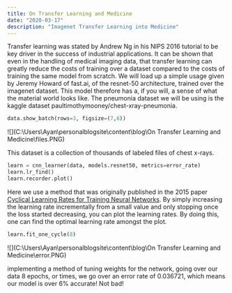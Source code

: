 ```yaml
---
title: On Transfer Learning and Medicine
date: "2020-03-17"
description: "Imagenet Transfer Learning into Medicine"
---
```


Transfer learning was stated by Andrew Ng in his NIPS 2016 tutorial to be key driver in the success of industrial applications. It can be shown that even in the handling of medical imaging data, that transfer learning can greatly reduce the costs of training over a dataset compared to the costs of training the same model from scratch. We will load up a simple usage given by Jeremy Howard of fast.ai, of the resnet-50 architecture, trained over the imagenet dataset. This model therefore has a, if you will, a sense of what the material world looks like. The pneumonia dataset we will be using is the kaggle dataset paultimothymooney/chest-xray-pneumonia. 

```python
data.show_batch(rows=3, figsize=(7,6))
```

![](C:\Users\Ayan\personalblogsite\content\blog\On Transfer Learning and Medicine\files.PNG)

This dataset is a collection of thousands of labeled files of  chest x-rays. 

```python
learn = cnn_learner(data, models.resnet50, metrics=error_rate)
learn.lr_find()
learn.recorder.plot()
```

Here we use a method that was originally published in the 2015 paper [Cyclical Learning Rates for Training Neural Networks](http://arxiv.org/abs/1506.01186). By simply increasing the learning rate incrementally from a small value and only stopping once the loss started decreasing, you can plot the learning rates. By doing this, one can find the optimal learning rate amongst the plot. 

```python
learn.fit_one_cycle(8)
```

![](C:\Users\Ayan\personalblogsite\content\blog\On Transfer Learning and Medicine\error.PNG)

implementing a method of tuning weights for the network, going over our data 8 epochs, or times, we go over an error rate of 0.036721, which means our model is over 6% accurate! Not bad!
